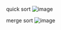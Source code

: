 quick sort
![image](https://github.com/user-attachments/assets/017f7e8b-6e90-4448-939f-ddc0b854cba7)

merge sort
![image](https://github.com/user-attachments/assets/8e9ae5eb-7621-47b2-b2a3-aeb28220f3f8)


